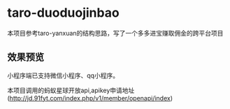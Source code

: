 # taro-duoduojinbao

本项目参考taro-yanxuan的结构思路，写了一个多多进宝赚取佣金的跨平台项目

## 效果预览

小程序端已支持微信小程序、qq小程序。

本项目调用的蚂蚁星球开放api,apikey申请地址(http://jd.91fyt.com/index.php/v1/member/openapi/index)

